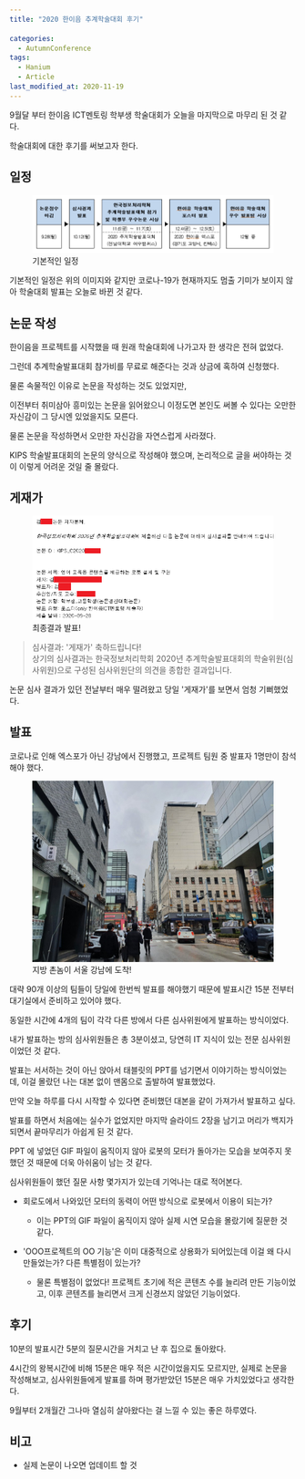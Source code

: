 ```yaml
---
title: "2020 한이음 추계학술대회 후기"

categories:
  - AutumnConference
tags: 
  - Hanium
  - Article
last_modified_at: 2020-11-19
---
```


9월달 부터 한이음 ICT멘토링 학부생 학술대회가 오늘을 마지막으로 마무리 된 것 같다.

학술대회에 대한 후기를 써보고자 한다.

## 일정

<figure class="align-center">
  <img src="/assets/images/2020-11-19-Diary.png"/>
  <figcaption>기본적인 일정</figcaption>
</figure>

기본적인 일정은 위의 이미지와 같지만 코로나-19가 현재까지도 멈출 기미가 보이지 않아 학술대회 발표는 오늘로 바뀐 것 같다.

## 논문 작성

한이음을 프로젝트를 시작했을 때 원래 학술대회에 나가고자 한 생각은 전혀 없었다.

그런데 추계학술발표대회 참가비를 무료로 해준다는 것과 상금에 혹하여 신청했다. 

물론 속물적인 이유로 논문을 작성하는 것도 있었지만, 

이전부터 취미삼아 흥미있는 논문을 읽어왔으니 이정도면 본인도 써볼 수 있다는 오만한 자신감이 그 당시엔 있었을지도 모른다.

물론 논문을 작성하면서 오만한 자신감을 자연스럽게 사라졌다.

KIPS 학술발표대회의 논문의 양식으로 작성해야 했으며, 논리적으로 글을 써야하는 것이 이렇게 어려운 것일 줄 몰랐다.

## 게재가

<figure class="align-center">
  <img src="/assets/images/2020-11-19-AC-Result.png"/>
  <figcaption>최종결과 발표!</figcaption>
</figure>

> 심사결과: '게재가' 축하드립니다! <br/>
> 상기의 심사결과는 한국정보처리학회 2020년 추계학술발표대회의 학술위원(심사위원)으로 구성된 심사위원단의 의견을 종합한 결과입니다.  <br/>

논문 심사 결과가 있던 전날부터 매우 떨려왔고 당일 '게재가'를 보면서 엄청 기뻐했었다.

## 발표

코로나로 인해 엑스포가 아닌 강남에서 진행했고, 프로젝트 팀원 중 발표자 1명만이 참석해야 했다.

<figure class="align-center">
  <img src="/assets/images/2020-11-19-gangnam.jpg"/>
  <figcaption>지방 촌놈이 서울 강남에 도착!</figcaption>
</figure>

대략 90개 이상의 팀들이 당일에 한번씩 발표를 해야했기 때문에 발표시간 15분 전부터 대기실에서 준비하고 있어야 했다.

동일한 시간에 4개의 팀이 각각 다른 방에서 다른 심사위원에게 발표하는 방식이었다.

내가 발표하는 방의 심사위원들은 총 3분이셨고, 당연히 IT 지식이 있는 전문 심사위원이었던 것 같다.

발표는 서서하는 것이 아닌 앉아서 태블릿의 PPT를 넘기면서 이야기하는 방식이었는데, 이걸 몰랐던 나는 대본 없이 맨몸으로 출발하여 발표했었다.

만약 오늘 하루를 다시 시작할 수 있다면 준비했던 대본을 같이 가져가서 발표하고 싶다.

발표를 하면서 처음에는 실수가 없었지만 마지막 슬라이드 2장을 남기고 머리가 백지가 되면서 끝마무리가 아쉽게 된 것 같다.

PPT 에 넣었던 GIF 파일이 움직이지 않아 로봇의 모터가 돌아가는 모습을 보여주지 못했던 것 때문에 더욱 아쉬움이 남는 것 같다.

심사위원들이 했던 질문 사항 몇가지가 있는데 기억나는 대로 적어본다. 

   * 회로도에서 나와있던 모터의 동력이 어떤 방식으로 로봇에서 이용이 되는가?
      * 이는 PPT의 GIF 파일이 움직이지 않아 실제 시연 모습을 몰랐기에 질문한 것 같다.

   * 'OOO프로젝트의 OO 기능'은 이미 대중적으로 상용화가 되어있는데 이걸 왜 다시 만들었는가? 다른 특별점이 있는가?
      * 물론 특별점이 없었다! 프로젝트 초기에 적은 콘텐츠 수를 늘리려 만든 기능이었고, 이후 콘텐츠를 늘리면서 크게 신경쓰지 않았던 기능이었다. 

## 후기

10분의 발표시간 5분의 질문시간을 거치고 난 후 집으로 돌아왔다.

4시간의 왕복시간에 비해 15분은 매우 적은 시간이었을지도 모르지만, 실제로 논문을 작성해보고, 심사위원들에게 발표를 하며 평가받았던 15분은 매우 가치있었다고 생각한다.

9월부터 2개월간 그나마 열심히 살아왔다는 걸 느낄 수 있는 좋은 하루였다.

## 비고

   * 실제 논문이 나오면 업데이트 할 것